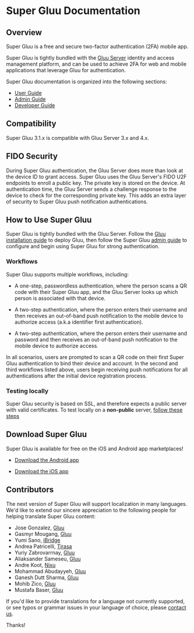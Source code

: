 # Super Gluu Documentation

## Overview
Super Gluu is a free and secure two-factor authentication (2FA) mobile app. 

Super Gluu is tightly bundled with the [Gluu Server](https://gluu.org/gluu-server) identity and access management platform, and can be used to achieve 2FA for web and mobile applications that leverage Gluu for authentication.

Super Gluu documentation is organized into the following sections:

- [User Guide](./user-guide/index.md)
- [Admin Guide](./admin-guide/index.md)
- [Developer Guide](./developer-guide/index.md)

## Compatibility 

Super Gluu 3.1.x is compatible with Gluu Server 3.x and 4.x. 

## FIDO Security
During Super Gluu authentication, the Gluu Server does more than look at the device ID to grant access. Super Gluu uses the Gluu Server's FIDO U2F endpoints to enroll a public key. The private key is stored on the device. At authentication time, the Gluu Server sends a challenge response to the device to check for the corresponding private key. This adds an extra layer of security to Super Gluu push notification authentications. 

## How to Use Super Gluu 
Super Gluu is tightly bundled with the Gluu Server. Follow the [Gluu installation guide](https://gluu.org/docs/ce/installation-guide/) to deploy Gluu, then follow the Super Gluu [admin guide](https://gluu.org/docs/ce/authn-guide/supergluu/) to configure and begin using Super Gluu for strong authentication.

### Workflows
Super Gluu supports multiple workflows, including: 

- A one-step, passwordless authentication, where the person scans a QR code with their Super Gluu app, and the Gluu Server looks up which person is associated with that device. 

- A two-step authentication, where the person enters their username and then receives an out-of-band push notification to the mobile device to authorize access (a.k.a identifier first authentication).

- A two-step authentication, where the person enters their username and password and then receives an out-of-band push notification to the mobile device to authorize access.   

In all scenarios, users are prompted to scan a QR code on their first Super Gluu authentication to bind their device and account. In the second and third workflows listed above, users begin receiving push notifications for all authentications after the initial device registration process. 

### Testing locally 

Super Gluu security is based on SSL, and therefore expects a public server with valid certificates. To test locally on a **non-public** server, [follow these steps](./developer-guide/index.md#testing-locally-)

## Download Super Gluu		
Super Gluu is available for free on the iOS and Android app marketplaces! 

 - [Download the Android app](https://play.google.com/store/apps/details?id=gluu.org.super.gluu)

 - [Download the iOS app](https://itunes.apple.com/us/app/super-gluu/id1093479646?ls=1&mt=8)

## Contributors 

The next version of Super Gluu will support localization in many languages. We'd like to extend our sincere appreciation to the following people for helping translate Super Gluu content:

- Jose Gonzalez, [Gluu](https://gluu.org)
- Gasmyr Mougang, [Gluu](https://gluu.org)
- Yumi Sano, [iBridge](https://ibrdg.co.jp/)
- Andrea Patricelli, [Tirasa](https://www.tirasa.net/)
- Yuriy Zabrovarrnay, [Gluu](https://gluu.org)
- Aliaksander Sameseu, [Gluu](https://gluu.org)
- Andre Koot, [Nixu](https://nixu.com)
- Mohammad Abudayyeh, [Gluu](https://gluu.org)
- Ganesh Dutt Sharma, [Gluu](https://gluu.org)
- Mohib Zico, [Gluu](https://gluu.org)
- Mustafa Baser, [Gluu](https://gluu.org)

If you'd like to provide translations for a language not currently supported, or see typos or grammar issues in your language of choice, please [contact us](https://gluu.org/contact).

Thanks! 
